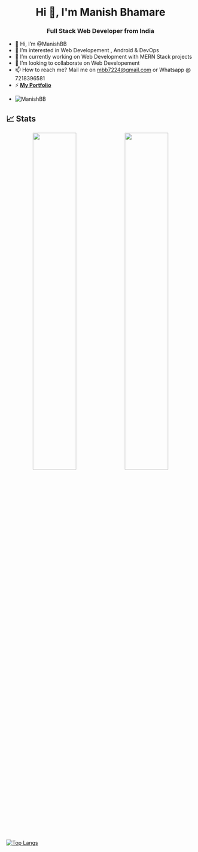 <h1 align="center">Hi 👋, I'm Manish Bhamare</h1>
<h3 align="center">Full Stack Web Developer from India</h3>

- 👋 Hi, I’m @ManishBB 
- 👀 I’m interested in Web Developement , Android & DevOps
- 🌱 I’m currently working on Web Development with MERN Stack projects
- 💞️ I’m looking to collaborate on Web Developement
- 📫 How to reach me? Mail me on mbb7224@gmail.com or Whatsapp @ 7218396581
- ⚡ **[My Portfolio](https://manishbhamare.live/)**
- <p align="left"> <img src="https://komarev.com/ghpvc/?username=ManishBB&label=Profile%20views&color=0e75b6&style=flat" alt="ManishBB" /> </p>

## 📈 Stats
<p align="center">
	<img width="48%" src="https://github-readme-stats.vercel.app/api?username=ManishBB&show_icons=true&theme=highcontrast" />
  <img width="48%" src="https://github-readme-streak-stats.herokuapp.com/?user=ManishBB&theme=highcontrast" />
</p>

[![Top Langs](https://github-readme-stats.vercel.app/api/top-langs/?username=manishbb&layout=compact)](https://github.com/anuraghazra/github-readme-stats)



<!---
ManishBB/ManishBB is a ✨ special ✨ repository because its `README.md` (this file) appears on your GitHub profile.
You can click the Preview link to take a look at your changes.
--->
